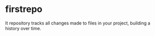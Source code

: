# firstrepo
It repository tracks all changes made to files in your project, building a history over time.
